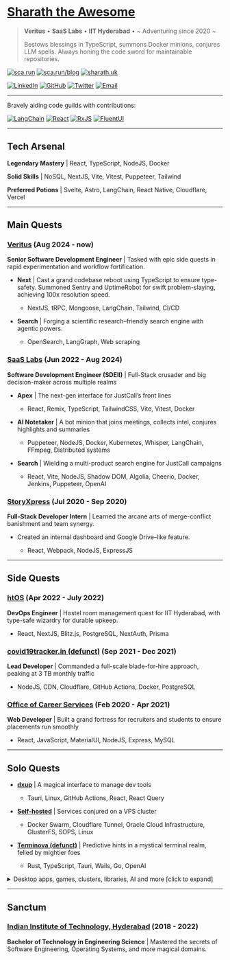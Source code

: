 # [Sharath the Awesome](https://sca.run)

> **Veritus** • **SaaS Labs** • **IIT Hyderabad** • ~ Adventuring since 2020 ~
>
> Bestows blessings in TypeScript, summons Docker minions, conjures LLM spells. Always honing the code sword for maintainable repositories.

[![sca.run](https://img.shields.io/badge/website-sca.run-red?style=for-the-badge)](https://sca.run/)
[![sca.run/blog](https://img.shields.io/badge/blog-sca.run%2Fblog-green?style=for-the-badge)](https://sca.run/blog/)
[![sharath.uk](https://img.shields.io/badge/void-sharath.uk-blue?style=for-the-badge)](https://sharath.uk/)

[![LinkedIn](https://img.shields.io/badge/LinkedIn-black?style=flat&logo=linkedin&color=black)](https://www.linkedin.com/in/tnfssc/)
[![GitHub](https://img.shields.io/badge/GitHub-black?style=flat&logo=github&color=black)](https://github.com/tnfssc)
[![Twitter](https://img.shields.io/badge/Twitter-black?style=flat&logo=x&color=black)](https://twitter.com/tnfssc)
[![Email](https://img.shields.io/badge/Email-black?style=flat&logo=maildotru&color=black)](mailto:admin@sharath.uk)

---

Bravely aiding code guilds with contributions:

[![LangChain](https://img.shields.io/github/stars/langchain-ai/langchainjs?style=for-the-badge&logo=langchain&label=LangChain&color=f5f5f5)](https://github.com/langchain-ai/langchainjs/pull/5637)
[![React](https://img.shields.io/github/stars/facebook/react?style=for-the-badge&logo=react&label=React&color=5dabc0)](https://github.com/facebook/react/pull/30123)
[![RxJS](https://img.shields.io/github/stars/ReactiveX/rxjs?style=for-the-badge&logo=reactivex&label=RxJS&color=purple)](https://github.com/ReactiveX/rxjs/pull/7487)
[![FluentUI](https://img.shields.io/github/stars/microsoft/fluentui?style=for-the-badge&logo=fluentd&label=FluentUI&color=blue)](https://github.com/microsoft/fluentui/pull/31854)

---

## Tech Arsenal

**Legendary Mastery** | React, TypeScript, NodeJS, Docker

**Solid Skills** | NoSQL, NextJS, Vite, Vitest, Puppeteer, Tailwind

**Preferred Potions** | Svelte, Astro, LangChain, React Native, Cloudflare, Vercel

---

## Main Quests

### [Veritus](https://www.veritus.ai/) (Aug 2024 - now)

**Senior Software Development Engineer** | Tasked with epic side quests in rapid experimentation and workflow fortification.

- **Next** | Cast a grand codebase reboot using TypeScript to ensure type-safety. Summoned Sentry and UptimeRobot for swift problem-slaying, achieving 100x resolution speed.

  - NextJS, tRPC, Mongoose, LangChain, Tailwind, CI/CD

- **Search** | Forging a scientific research–friendly search engine with agentic powers.

  - OpenSearch, LangGraph, Web scraping

### [SaaS Labs](https://www.saaslabs.co/) (Jun 2022 - Aug 2024)

**Software Development Engineer (SDEII)** | Full-Stack crusader and big decision-maker across multiple realms

- **Apex** | The next-gen interface for JustCall’s front lines

  - React, Remix, TypeScript, TailwindCSS, Vite, Vitest, Docker

- **AI Notetaker** | A bot minion that joins meetings, collects intel, conjures highlights and summaries

  - Puppeteer, NodeJS, Docker, Kubernetes, Whisper, LangChain, FFmpeg, Distributed systems

- **Search** | Wielding a multi-product search engine for JustCall campaigns

  - React, Vite, NodeJS, Shadow DOM, Algolia, Cheerio, Docker, Jenkins, Puppeteer, OpenAI

### [StoryXpress](https://storyxpress.co/) (Jul 2020 - Sep 2020)

**Full-Stack Developer Intern** | Learned the arcane arts of merge-conflict banishment and team synergy.

- Created an internal dashboard and Google Drive–like feature.

  - React, Webpack, NodeJS, ExpressJS

---

## Side Quests

### [htOS](https://htos-demo.sharath.uk/) (Apr 2022 - July 2022)

**DevOps Engineer** | Hostel room management quest for IIT Hyderabad, with type-safe wizardry for durable upkeep.

- React, NextJS, Blitz.js, PostgreSQL, NextAuth, Prisma

### [covid19tracker.in (defunct)](https://c19-react.pages.dev/) (Sep 2021 - Dec 2021)

**Lead Developer** | Commanded a full-scale blade-for-hire approach, peaking at 3 TB monthly traffic

- NodeJS, CDN, Cloudflare, GitHub Actions, Docker, PostgreSQL

### [Office of Career Services](https://ocs.iith.ac.in/) (Feb 2020 - Apr 2021)

**Web Developer** | Built a grand fortress for recruiters and students to ensure placements run smoothly

- React, JavaScript, MaterialUI, NodeJS, Express, MySQL

---

## Solo Quests

- **[dxup](https://blog.sharath.uk/blog/dxup-announcement/)** | A magical interface to manage dev tools

  - Tauri, Linux, GitHub Actions, React, React Query

- **[Self-hosted](https://www.sharath.uk/self-hosted)** | Services conjured on a VPS cluster

  - Docker Swarm, Cloudflare Tunnel, Oracle Cloud Infrastructure, GlusterFS, SOPS, Linux

- **[Terminova (defunct)](https://terminova.dev)** | Predictive hints in a mystical terminal realm, felled by mightier foes

  - Rust, TypeScript, Tauri, Wails, Go, OpenAI

<details>
  <summary>Desktop apps, games, clusters, libraries, AI and more [click to expand]</summary>

- **[sharath.uk](https://sharath.uk/)** | Valiant personal stronghold

  - React, TypeScript, UnoCSS, Vite, Firebase, Turso, SQLite, Drizzle

- **[blog.sharath.uk](https://blog.sharath.uk/)** | A trove of secret knowledge

  - Astro, TailwindCSS, MDX, React, TypeScript, Cloudflare, Full-text search, Image optimization, Knowledge

- **[neko](https://neko.sharath.uk/)** | Prophecy generator with slow HTML incantations

  - LangChain, Deno, HTML

- **[dxup](https://blog.sharath.uk/blog/dxup-announcement/)** | Tools management desktop app, re-listed for clarity

  - Tauri, Linux, GitHub Actions, React, React Query

- **[Youtube summarizer](https://www.sharath.uk/youtube-summarizer)** | Summon video rundowns

  - Cloudflare Workers, LangChain, Hono, Streams

- **[Ask](https://www.sharath.uk/ask)** | Summon LLM answers straight in your browser

  - MLC WebLLM, LangChain

- **[URL shortener](https://www.sharath.uk/shortener)** | Chop URLs into short artifacts

  - Cloudflare Workers, Turso, SQLite, Drizzle

- **Upload to CDN** | Offer files tribute to a CDN, receive a link in return

  - Cloudflare Workers, Cloudflare R2

- **[Code server](https://github.com/tnfssc/code-server)** | Docker vessel for dev incantations

  - Docker, asdf, GitHub Actions

- **[Tic Tac Toe Pro](https://t3p.tnfssc.vercel.app/)** | Reinvented multi-hero board game with wild overrides

  - React, TypeScript, TailwindCSS, Vercel

- **[maaybe](https://github.com/tnfssc/maaybe)** | “Maybe” illusions in TypeScript

  - TypeScript, GitHub Actions, NPM, Jest

- **[gai](https://github.com/tnfssc/gai)** | Swift AI command conjurer in Go

  - Go, LangChain, OpenAI, GitHub Actions

- **[sca.run](https://www.sca.run)** | Coming soon, mysteries await!
- **[s3.sca.run](https://s3.sca.run)** | Also in the works

</details>

---

## Sanctum

### [Indian Institute of Technology, Hyderabad](https://www.iith.ac.in/) (2018 - 2022)

**Bachelor of Technology in Engineering Science** | Mastered the secrets of Software Engineering, Operating Systems, and more magical domains.
